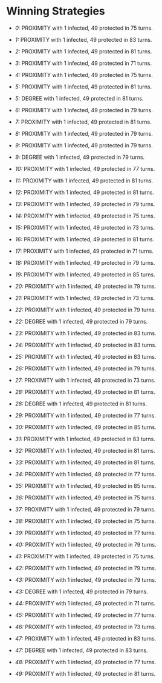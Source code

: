 # Winning Strategies

* _0:_ PROXIMITY with 1 infected, 49 protected in 75 turns.


* _1:_ PROXIMITY with 1 infected, 49 protected in 83 turns.


* _2:_ PROXIMITY with 1 infected, 49 protected in 81 turns.


* _3:_ PROXIMITY with 1 infected, 49 protected in 71 turns.


* _4:_ PROXIMITY with 1 infected, 49 protected in 75 turns.


* _5:_ PROXIMITY with 1 infected, 49 protected in 81 turns.


* _5:_ DEGREE with 1 infected, 49 protected in 81 turns.


* _6:_ PROXIMITY with 1 infected, 49 protected in 79 turns.


* _7:_ PROXIMITY with 1 infected, 49 protected in 81 turns.


* _8:_ PROXIMITY with 1 infected, 49 protected in 79 turns.


* _9:_ PROXIMITY with 1 infected, 49 protected in 79 turns.


* _9:_ DEGREE with 1 infected, 49 protected in 79 turns.


* _10:_ PROXIMITY with 1 infected, 49 protected in 77 turns.


* _11:_ PROXIMITY with 1 infected, 49 protected in 81 turns.


* _12:_ PROXIMITY with 1 infected, 49 protected in 81 turns.


* _13:_ PROXIMITY with 1 infected, 49 protected in 79 turns.


* _14:_ PROXIMITY with 1 infected, 49 protected in 75 turns.


* _15:_ PROXIMITY with 1 infected, 49 protected in 73 turns.


* _16:_ PROXIMITY with 1 infected, 49 protected in 81 turns.


* _17:_ PROXIMITY with 1 infected, 49 protected in 71 turns.


* _18:_ PROXIMITY with 1 infected, 49 protected in 79 turns.


* _19:_ PROXIMITY with 1 infected, 49 protected in 85 turns.


* _20:_ PROXIMITY with 1 infected, 49 protected in 79 turns.


* _21:_ PROXIMITY with 1 infected, 49 protected in 73 turns.


* _22:_ PROXIMITY with 1 infected, 49 protected in 79 turns.


* _22:_ DEGREE with 1 infected, 49 protected in 79 turns.


* _23:_ PROXIMITY with 1 infected, 49 protected in 83 turns.


* _24:_ PROXIMITY with 1 infected, 49 protected in 83 turns.


* _25:_ PROXIMITY with 1 infected, 49 protected in 83 turns.


* _26:_ PROXIMITY with 1 infected, 49 protected in 79 turns.


* _27:_ PROXIMITY with 1 infected, 49 protected in 73 turns.


* _28:_ PROXIMITY with 1 infected, 49 protected in 81 turns.


* _28:_ DEGREE with 1 infected, 49 protected in 81 turns.


* _29:_ PROXIMITY with 1 infected, 49 protected in 77 turns.


* _30:_ PROXIMITY with 1 infected, 49 protected in 85 turns.


* _31:_ PROXIMITY with 1 infected, 49 protected in 83 turns.


* _32:_ PROXIMITY with 1 infected, 49 protected in 81 turns.


* _33:_ PROXIMITY with 1 infected, 49 protected in 81 turns.


* _34:_ PROXIMITY with 1 infected, 49 protected in 77 turns.


* _35:_ PROXIMITY with 1 infected, 49 protected in 85 turns.


* _36:_ PROXIMITY with 1 infected, 49 protected in 75 turns.


* _37:_ PROXIMITY with 1 infected, 49 protected in 79 turns.


* _38:_ PROXIMITY with 1 infected, 49 protected in 75 turns.


* _39:_ PROXIMITY with 1 infected, 49 protected in 77 turns.


* _40:_ PROXIMITY with 1 infected, 49 protected in 79 turns.


* _41:_ PROXIMITY with 1 infected, 49 protected in 75 turns.


* _42:_ PROXIMITY with 1 infected, 49 protected in 79 turns.


* _43:_ PROXIMITY with 1 infected, 49 protected in 79 turns.


* _43:_ DEGREE with 1 infected, 49 protected in 79 turns.


* _44:_ PROXIMITY with 1 infected, 49 protected in 71 turns.


* _45:_ PROXIMITY with 1 infected, 49 protected in 77 turns.


* _46:_ PROXIMITY with 1 infected, 49 protected in 73 turns.


* _47:_ PROXIMITY with 1 infected, 49 protected in 83 turns.


* _47:_ DEGREE with 1 infected, 49 protected in 83 turns.


* _48:_ PROXIMITY with 1 infected, 49 protected in 77 turns.


* _49:_ PROXIMITY with 1 infected, 49 protected in 81 turns.


